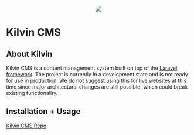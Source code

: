 
<p align="center"><img src="https://arliden.com/images/kilvin-icon-small.png"></p>


# Kilvin CMS

## About Kilvin

Kilvin CMS is a content management system built on top of the [Laravel framework](https://laravel.com). The project is currently in a development state and is not ready for use in production. We do not suggest using this for live websites at this time since major architectural changes are still possible, which could break existing functionality. 


## Installation + Usage

[Kilvin CMS Repo](https://github.com/artificery/kilvin)

